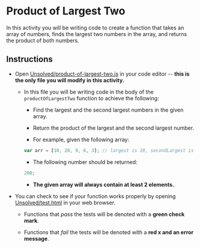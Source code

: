 # Product of Largest Two

In this activity you will be writing code to create a function that takes an array of numbers, finds the largest two numbers in the array, and returns the product of both numbers.

## Instructions

- Open [Unsolved/product-of-largest-two.js](Unsolved/product-of-largest-two.js) in your code editor -- **this is the only file you will modify in this activity.**

  - In this file you will be writing code in the body of the `productOfLargestTwo` function to achieve the following:

    - Find the largest and the second largest numbers in the given array.

    - Return the product of the largest and the second largest number.

    - For example, given the following array:

    ```js
    var arr = [10, 20, 9, 6, 3]; // largest is 20, secondLargest is 10
    ```

    - The following number should be returned:

    ```js
    200;
    ```

    - **The given array will always contain at least 2 elements.**

- You can check to see if your function works properly by opening [Unsolved/test.html](Unsolved/test.html) in your web browser.

  - Functions that _pass_ the tests will be denoted with a **green check mark**.

  - Functions that _fail_ the tests will be denoted with a **red x and an error message**.

